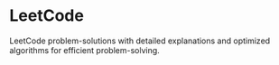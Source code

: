 # LeetCode
LeetCode problem-solutions with detailed explanations and optimized algorithms for efficient problem-solving.
